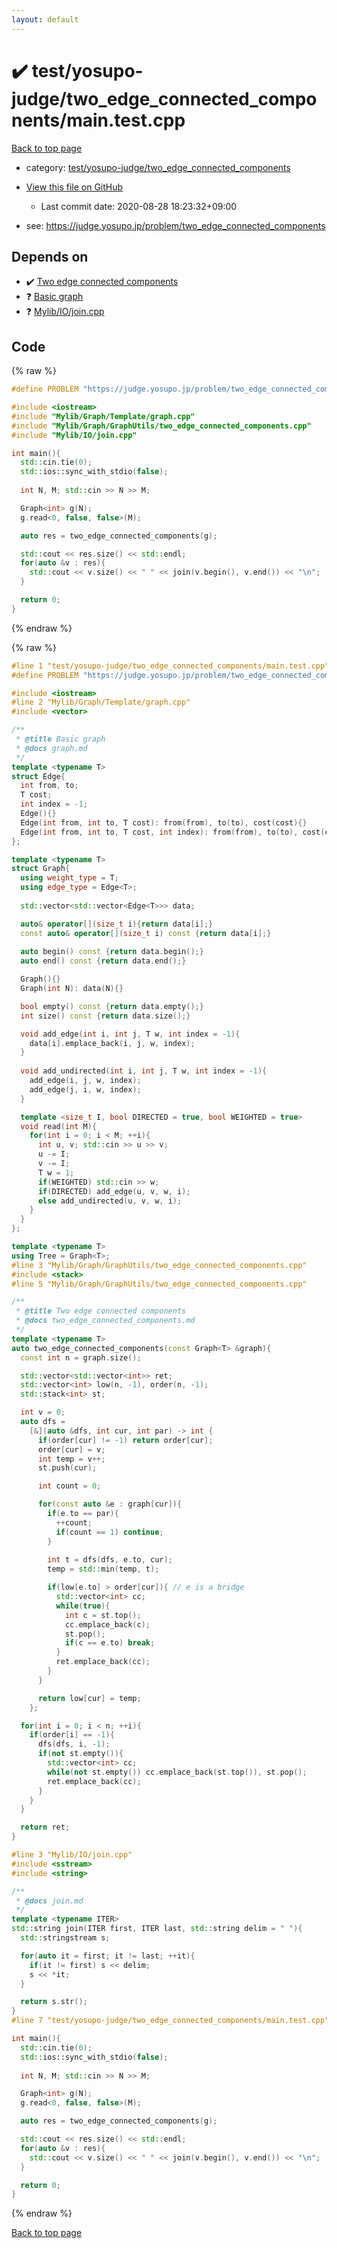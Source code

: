 ```yaml
---
layout: default
---
```


<!-- mathjax config similar to math.stackexchange -->
<script type="text/javascript" async
  src="https://cdnjs.cloudflare.com/ajax/libs/mathjax/2.7.5/MathJax.js?config=TeX-MML-AM_CHTML">
</script>
<script type="text/x-mathjax-config">
  MathJax.Hub.Config({
    TeX: { equationNumbers: { autoNumber: "AMS" }},
    tex2jax: {
      inlineMath: [ ['$','$'] ],
      processEscapes: true
    },
    "HTML-CSS": { matchFontHeight: false },
    displayAlign: "left",
    displayIndent: "2em"
  });
</script>

<script type="text/javascript" src="https://cdnjs.cloudflare.com/ajax/libs/jquery/3.4.1/jquery.min.js"></script>
<script src="https://cdn.jsdelivr.net/npm/jquery-balloon-js@1.1.2/jquery.balloon.min.js" integrity="sha256-ZEYs9VrgAeNuPvs15E39OsyOJaIkXEEt10fzxJ20+2I=" crossorigin="anonymous"></script>
<script type="text/javascript" src="../../../../assets/js/copy-button.js"></script>
<link rel="stylesheet" href="../../../../assets/css/copy-button.css" />


# :heavy_check_mark: test/yosupo-judge/two_edge_connected_components/main.test.cpp

<a href="../../../../index.html">Back to top page</a>

* category: <a href="../../../../index.html#caa543e8ce2b504963292c36b66ba2d6">test/yosupo-judge/two_edge_connected_components</a>
* <a href="{{ site.github.repository_url }}/blob/master/test/yosupo-judge/two_edge_connected_components/main.test.cpp">View this file on GitHub</a>
    - Last commit date: 2020-08-28 18:23:32+09:00


* see: <a href="https://judge.yosupo.jp/problem/two_edge_connected_components">https://judge.yosupo.jp/problem/two_edge_connected_components</a>


## Depends on

* :heavy_check_mark: <a href="../../../../library/Mylib/Graph/GraphUtils/two_edge_connected_components.cpp.html">Two edge connected components</a>
* :question: <a href="../../../../library/Mylib/Graph/Template/graph.cpp.html">Basic graph</a>
* :question: <a href="../../../../library/Mylib/IO/join.cpp.html">Mylib/IO/join.cpp</a>


## Code

<a id="unbundled"></a>
{% raw %}
```cpp
#define PROBLEM "https://judge.yosupo.jp/problem/two_edge_connected_components"

#include <iostream>
#include "Mylib/Graph/Template/graph.cpp"
#include "Mylib/Graph/GraphUtils/two_edge_connected_components.cpp"
#include "Mylib/IO/join.cpp"

int main(){
  std::cin.tie(0);
  std::ios::sync_with_stdio(false);
  
  int N, M; std::cin >> N >> M;

  Graph<int> g(N);
  g.read<0, false, false>(M);

  auto res = two_edge_connected_components(g);

  std::cout << res.size() << std::endl;
  for(auto &v : res){
    std::cout << v.size() << " " << join(v.begin(), v.end()) << "\n";
  }

  return 0;
}

```
{% endraw %}

<a id="bundled"></a>
{% raw %}
```cpp
#line 1 "test/yosupo-judge/two_edge_connected_components/main.test.cpp"
#define PROBLEM "https://judge.yosupo.jp/problem/two_edge_connected_components"

#include <iostream>
#line 2 "Mylib/Graph/Template/graph.cpp"
#include <vector>

/**
 * @title Basic graph
 * @docs graph.md
 */
template <typename T>
struct Edge{
  int from, to;
  T cost;
  int index = -1;
  Edge(){}
  Edge(int from, int to, T cost): from(from), to(to), cost(cost){}
  Edge(int from, int to, T cost, int index): from(from), to(to), cost(cost), index(index){}
};

template <typename T>
struct Graph{
  using weight_type = T;
  using edge_type = Edge<T>;
  
  std::vector<std::vector<Edge<T>>> data;

  auto& operator[](size_t i){return data[i];}
  const auto& operator[](size_t i) const {return data[i];}
  
  auto begin() const {return data.begin();}
  auto end() const {return data.end();}

  Graph(){}
  Graph(int N): data(N){}

  bool empty() const {return data.empty();}
  int size() const {return data.size();}

  void add_edge(int i, int j, T w, int index = -1){
    data[i].emplace_back(i, j, w, index);
  }
  
  void add_undirected(int i, int j, T w, int index = -1){
    add_edge(i, j, w, index);
    add_edge(j, i, w, index);
  }

  template <size_t I, bool DIRECTED = true, bool WEIGHTED = true>
  void read(int M){
    for(int i = 0; i < M; ++i){
      int u, v; std::cin >> u >> v;
      u -= I;
      v -= I;
      T w = 1;
      if(WEIGHTED) std::cin >> w;
      if(DIRECTED) add_edge(u, v, w, i);
      else add_undirected(u, v, w, i);
    }
  }
};

template <typename T>
using Tree = Graph<T>;
#line 3 "Mylib/Graph/GraphUtils/two_edge_connected_components.cpp"
#include <stack>
#line 5 "Mylib/Graph/GraphUtils/two_edge_connected_components.cpp"

/**
 * @title Two edge connected components
 * @docs two_edge_connected_components.md
 */
template <typename T>
auto two_edge_connected_components(const Graph<T> &graph){
  const int n = graph.size();

  std::vector<std::vector<int>> ret;
  std::vector<int> low(n, -1), order(n, -1);
  std::stack<int> st;

  int v = 0;
  auto dfs =
    [&](auto &dfs, int cur, int par) -> int {
      if(order[cur] != -1) return order[cur];
      order[cur] = v;
      int temp = v++;
      st.push(cur);      

      int count = 0;

      for(const auto &e : graph[cur]){
        if(e.to == par){
          ++count;
          if(count == 1) continue;
        }
        
        int t = dfs(dfs, e.to, cur);
        temp = std::min(temp, t);

        if(low[e.to] > order[cur]){ // e is a bridge
          std::vector<int> cc;
          while(true){
            int c = st.top();
            cc.emplace_back(c);
            st.pop();
            if(c == e.to) break;
          }
          ret.emplace_back(cc);
        }
      }

      return low[cur] = temp;
    };

  for(int i = 0; i < n; ++i){
    if(order[i] == -1){
      dfs(dfs, i, -1);
      if(not st.empty()){
        std::vector<int> cc;
        while(not st.empty()) cc.emplace_back(st.top()), st.pop();
        ret.emplace_back(cc);
      }
    }
  }

  return ret;
}

#line 3 "Mylib/IO/join.cpp"
#include <sstream>
#include <string>

/**
 * @docs join.md
 */
template <typename ITER>
std::string join(ITER first, ITER last, std::string delim = " "){
  std::stringstream s;

  for(auto it = first; it != last; ++it){
    if(it != first) s << delim;
    s << *it;
  }

  return s.str();
}
#line 7 "test/yosupo-judge/two_edge_connected_components/main.test.cpp"

int main(){
  std::cin.tie(0);
  std::ios::sync_with_stdio(false);
  
  int N, M; std::cin >> N >> M;

  Graph<int> g(N);
  g.read<0, false, false>(M);

  auto res = two_edge_connected_components(g);

  std::cout << res.size() << std::endl;
  for(auto &v : res){
    std::cout << v.size() << " " << join(v.begin(), v.end()) << "\n";
  }

  return 0;
}

```
{% endraw %}

<a href="../../../../index.html">Back to top page</a>

